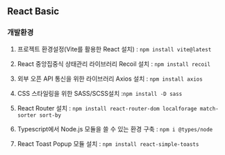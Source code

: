 ## React Basic

### 개발환경

1. 프로젝트 환경설정(Vite를 활용한 React 설치) : `npm install vite@latest` <br />

2. React 중앙집중식 상태관리 라이브러리 Recoil 설치 : `npm install recoil` <br />

3. 외부 오픈 API 통신을 위한 라이브러리 Axios 설치 : `npm install axios` <br />

4. CSS 스타일링을 위한 SASS/SCSS설치 :`npm install -D sass` <br />

5. React Router 설치 : `npm install react-router-dom localforage match-sorter sort-by` <br />

6. Typescript에서 Node.js 모듈을 쓸 수 있는 환경 구축 :  `npm i @types/node` <br />

7. React Toast Popup 모듈 설치 : `npm install react-simple-toasts` <br />
